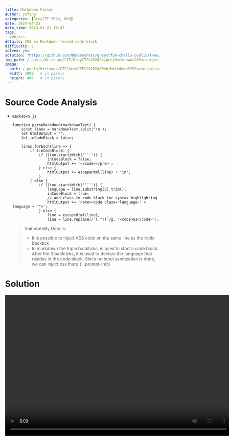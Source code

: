 ```yaml
---
title: Markdown Parser
author: yufong
categories: [GreyCTF 2024, Web]
date: 2024-04-21
date_time: 2024-04-21 10:47
tags: 
- web/xss
details: XSS in Markdown fenced code block	
difficulty: 2
solved: yes
solution: "https://github.com/NUSGreyhats/greyctf24-challs-public/tree/main/quals/web/markdown-parser"
img_path: /_posts/Writeups/CTF/GreyCTF%202024/Web/Markdown%20Parser/attachments/
image:
  path: /_posts/Writeups/CTF/GreyCTF%202024/Web/Markdown%20Parser/attachments/../../Beautiful%20Styles/attachments/Beautiful%20Styles-20240510000105525.png
  width: 1000   # in pixels
  height: 400   # in pixels
---
```




# Source Code Analysis
- `markdown.js`
	```
	function parseMarkdown(markdownText) {
	    const lines = markdownText.split('\n');
	    let htmlOutput = "";
	    let inCodeBlock = false;
	
	    lines.forEach(line => {
	        if (inCodeBlock) {
	            if (line.startsWith('```')) {
	                inCodeBlock = false;
	                htmlOutput += '</code></pre>';
	            } else {
	                htmlOutput += escapeHtml(line) + '\n';
	            }
	        } else {
	            if (line.startsWith('```')) {
	                language = line.substring(3).trim();
	                inCodeBlock = true;
	                // add class to code block for syntax highlighting
	                htmlOutput += '<pre><code class="language-' + language + '">';
	            } else {
	                line = escapeHtml(line);
	                line = line.replace(/`(.*?)`/g, '<code>$1</code>');
	```
	>Vulnerability Details:
	>- It is possible to inject XSS code on the same line as the triple backtick
	>- In markdown the triple backticks, is used to start a code block. After the 3 backticks, it is used to declare the language that resides in the code block. Since no input sanitization is done, we can inject xss there
	{: .prompt-info}
	
# Solution

<video muted autoplay controls style="width: 740px; height: 460px;">
	<source src="{{site.cdn}}{{page.img_path}}fIpqfFcrFW.mp4" type="video/mp4">
</video>
